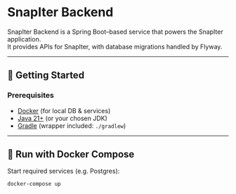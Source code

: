 # SnapIter Backend

SnapIter Backend is a Spring Boot–based service that powers the SnapIter application.  
It provides APIs for SnapIter, with database migrations handled by Flyway.  

---

## 🚀 Getting Started

### Prerequisites
- [Docker](https://www.docker.com/) (for local DB & services)
- [Java 21+](https://adoptium.net/) (or your chosen JDK)
- [Gradle](https://gradle.org/) (wrapper included: `./gradlew`)

---

## 🐳 Run with Docker Compose

Start required services (e.g. Postgres):

```bash
docker-compose up
